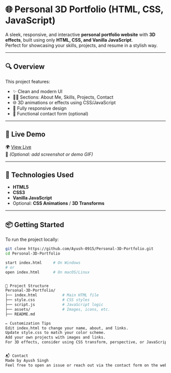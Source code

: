 # 🌐 Personal 3D Portfolio (HTML, CSS, JavaScript)

A sleek, responsive, and interactive **personal portfolio website** with **3D effects**, built using only **HTML, CSS, and Vanilla JavaScript**.  
Perfect for showcasing your skills, projects, and resume in a stylish way.

---

## 🔍 Overview

This project features:

- ✨ Clean and modern UI
- 🧑‍💻 Sections: About Me, Skills, Projects, Contact
- 🌐 3D animations or effects using CSS/JavaScript
- 📱 Fully responsive design
- 📧 Functional contact form (optional)

---

## 🚀 Live Demo

🌍 [View Live](https://ayush-0915.github.io/Personal-3D-Portfolio/)  
📸 *(Optional: add screenshot or demo GIF)*

---

## 🧠 Technologies Used

- **HTML5**
- **CSS3**
- **Vanilla JavaScript**
- Optional: **CSS Animations** / **3D Transforms**

---

## 📦 Getting Started

To run the project locally:

```bash
git clone https://github.com/Ayush-0915/Personal-3D-Portfolio.git
cd Personal-3D-Portfolio

start index.html     # On Windows
# or
open index.html      # On macOS/Linux


📁 Project Structure
Personal-3D-Portfolio/
├── index.html           # Main HTML file
├── style.css            # CSS styles
├── script.js            # JavaScript logic
├── assets/              # Images, icons, etc.
├── README.md

✏️ Customization Tips
Edit index.html to change your name, about, and links.
Update style.css to match your color scheme.
Add your own projects with images and links.
For 3D effects, consider using CSS transform, perspective, or JavaScript DOM animations.


📬 Contact
Made by Ayush Singh
Feel free to open an issue or reach out via the contact form on the website.

